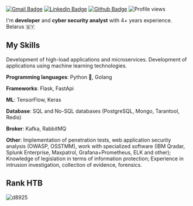 [![Gmail Badge](https://img.shields.io/badge/-patunutap@gmail.com-c14438?style=flat&logo=Gmail&logoColor=white&link=mailto:patunutap@gmail.com)](mailto:patunutap@gmail.com)
[![Linkedin Badge](https://img.shields.io/badge/-dimon8925-0072b1?style=flat&logo=Linkedin&logoColor=white&link=https://www.linkedin.com/in/dimon8925/)](https://www.linkedin.com/in/dimon8925/) [![Github Badge](https://img.shields.io/badge/-crocup-grey?style=flat&logo=github&logoColor=white&link=https://github.com/crocup/)](https://www.github.com/crocup/) ![Profile views](https://gpvc.arturio.dev/crocup)


I'm **developer** and **cyber security analyst** with 4+ years experience. Belarus 🇧🇾
## My Skills
Development of high-load applications and microservices. Development of applications using machine learning technologies.

**Programming languages**: Python 🐍, Golang

**Frameworks**: Flask, FastApi

**ML**: TensorFlow, Keras

**Database**: SQL and No-SQL databases (PostgreSQL, Mongo, Tarantool, Redis)

**Broker**: Kafka, RabbitMQ

**Other**: Implementation of penetration tests, web application security analysis (OWASP, OSSTMM), work with specialized software (IBM Qradar, Splunk Enterprise, Maxpatrol, Grafana+Prometheus, ELK and other);
Knowledge of legislation in terms of information protection;
Experience in intrusion investigation, collection of evidence, forensics.
## Rank HTB
<p align="center"></p>


![d8925](https://www.hackthebox.eu/badge/image/337419)
